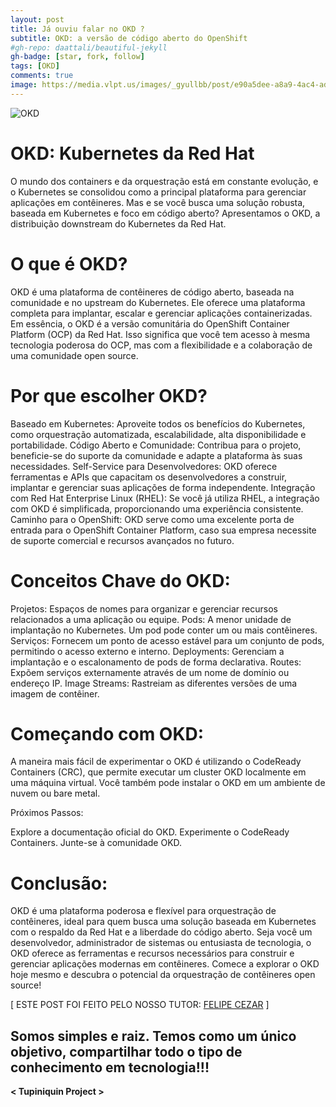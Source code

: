 ```yaml
---
layout: post
title: Já ouviu falar no OKD ?
subtitle: OKD: a versão de código aberto do OpenShift
#gh-repo: daattali/beautiful-jekyll
gh-badge: [star, fork, follow]
tags: [OKD]
comments: true
image: https://media.vlpt.us/images/_gyullbb/post/e90a5dee-a8a9-4ac4-adf8-d8b01000213b/okd.png
---
```


![OKD](https://media.vlpt.us/images/_gyullbb/post/e90a5dee-a8a9-4ac4-adf8-d8b01000213b/okd.png)

# OKD: Kubernetes da Red Hat

O mundo dos containers e da orquestração está em constante evolução, e o Kubernetes se consolidou como a principal plataforma para gerenciar aplicações em contêineres.  Mas e se você busca uma solução robusta, baseada em Kubernetes e foco em código aberto?  Apresentamos o OKD, a distribuição downstream do Kubernetes da Red Hat.

# O que é OKD?

OKD é uma plataforma de contêineres de código aberto, baseada na comunidade e no upstream do Kubernetes. Ele oferece uma plataforma completa para implantar, escalar e gerenciar aplicações containerizadas.  Em essência, o OKD é a versão comunitária do OpenShift Container Platform (OCP) da Red Hat.  Isso significa que você tem acesso à mesma tecnologia poderosa do OCP, mas com a flexibilidade e a colaboração de uma comunidade open source.

# Por que escolher OKD?

Baseado em Kubernetes:  Aproveite todos os benefícios do Kubernetes, como orquestração automatizada, escalabilidade, alta disponibilidade e portabilidade.
Código Aberto e Comunidade:  Contribua para o projeto, beneficie-se do suporte da comunidade e adapte a plataforma às suas necessidades.
Self-Service para Desenvolvedores:  OKD oferece ferramentas e APIs que capacitam os desenvolvedores a construir, implantar e gerenciar suas aplicações de forma independente.
Integração com Red Hat Enterprise Linux (RHEL):  Se você já utiliza RHEL, a integração com OKD é simplificada, proporcionando uma experiência consistente.
Caminho para o OpenShift:  OKD serve como uma excelente porta de entrada para o OpenShift Container Platform, caso sua empresa necessite de suporte comercial e recursos avançados no futuro.

# Conceitos Chave do OKD:

Projetos:  Espaços de nomes para organizar e gerenciar recursos relacionados a uma aplicação ou equipe.
Pods:  A menor unidade de implantação no Kubernetes.  Um pod pode conter um ou mais contêineres.
Serviços:  Fornecem um ponto de acesso estável para um conjunto de pods, permitindo o acesso externo e interno.
Deployments:  Gerenciam a implantação e o escalonamento de pods de forma declarativa.
Routes:  Expõem serviços externamente através de um nome de domínio ou endereço IP.
Image Streams:  Rastreiam as diferentes versões de uma imagem de contêiner.

# Começando com OKD:

A maneira mais fácil de experimentar o OKD é utilizando o CodeReady Containers (CRC), que permite executar um cluster OKD localmente em uma máquina virtual.  Você também pode instalar o OKD em um ambiente de nuvem ou bare metal.

Próximos Passos:

 Explore a documentação oficial do OKD.
 Experimente o CodeReady Containers.
 Junte-se à comunidade OKD.

# Conclusão:

OKD é uma plataforma poderosa e flexível para orquestração de contêineres, ideal para quem busca uma solução baseada em Kubernetes com o respaldo da Red Hat e a liberdade do código aberto.  Seja você um desenvolvedor, administrador de sistemas ou entusiasta de tecnologia, o OKD oferece as ferramentas e recursos necessários para construir e gerenciar aplicações modernas em contêineres.  Comece a explorar o OKD hoje mesmo e descubra o potencial da orquestração de contêineres open source!

[ ESTE POST FOI FEITO PELO NOSSO TUTOR: [FELIPE CEZAR](https://www.linkedin.com/in/felipe-cezar-689809239) ]

## Somos simples e raiz. Temos como um único objetivo, compartilhar todo o tipo de conhecimento em tecnologia!!!

**< Tupiniquin Project >**
